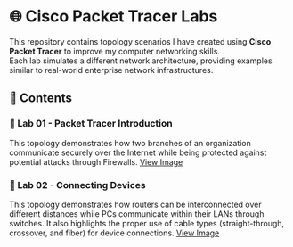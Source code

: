 # 🌐 Cisco Packet Tracer Labs

This repository contains topology scenarios I have created using **Cisco Packet Tracer** to improve my computer networking skills.  
Each lab simulates a different network architecture, providing examples similar to real-world enterprise network infrastructures. 

## 📂 Contents

### 🔹 Lab 01 - Packet Tracer Introduction

This topology demonstrates how two branches of an organization communicate securely over the Internet while being protected against potential attacks through Firewalls.
[View Image](Lab01-Packet-Tracer-Introduction/Lab01-Packet-Tracer-Introduction.png)

### 🔹 Lab 02 - Connecting Devices
This topology demonstrates how routers can be interconnected over different distances while PCs communicate within their LANs through switches. It also highlights the proper use of cable types (straight-through, crossover, and fiber) for device connections.
[View Image](Lab02-Connecting-Devices/Lab02-Connecting-Devices.png)
